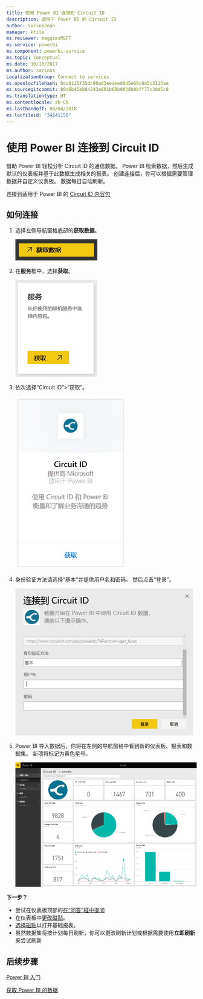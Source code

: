 ```yaml
---
title: 使用 Power BI 连接到 Circuit ID
description: 适用于 Power BI 的 Circuit ID
author: SarinaJoan
manager: kfile
ms.reviewer: maggiesMSFT
ms.service: powerbi
ms.component: powerbi-service
ms.topic: conceptual
ms.date: 10/16/2017
ms.author: sarinas
LocalizationGroup: Connect to services
ms.openlocfilehash: 0cc0125f35dc90a03eeaeed0d5e69c0a5c3115ae
ms.sourcegitcommit: 80d6b45eb84243e801b60b9038b9bff77c30d5c8
ms.translationtype: HT
ms.contentlocale: zh-CN
ms.lasthandoff: 06/04/2018
ms.locfileid: "34241150"
---
```

# <a name="connect-to-circuit-id-with-power-bi"></a>使用 Power BI 连接到 Circuit ID
借助 Power BI 轻松分析 Circuit ID 的通信数据。 Power BI 检索数据，然后生成默认的仪表板并基于此数据生成相关的报表。 创建连接后，你可以根据需要管理数据并自定义仪表板。 数据每日自动刷新。

连接到适用于 Power BI 的 [Circuit ID 内容包](https://app.powerbi.com/getdata/services/circuitid)

## <a name="how-to-connect"></a>如何连接
1. 选择左侧导航窗格底部的**获取数据**。
   
    ![](media/service-connect-to-circuit-id/getdata.png)
2. 在**服务**框中，选择**获取**。
   
    ![](media/service-connect-to-circuit-id/services.png)
3. 依次选择“Circuit ID”\>“获取”。
   
    ![](media/service-connect-to-circuit-id/circuitid.png)
4. 身份验证方法请选择“基本”并提供用户名和密码。 然后点击“登录”。
   
    ![](media/service-connect-to-circuit-id/circuitid_login.png)
5. Power BI 导入数据后，你将在左侧的导航窗格中看到新的仪表板、报表和数据集。 新项将标记为黄色星号。
   
    ![](media/service-connect-to-circuit-id/circuitid_dashboard_chrome.png)

**下一步？**

* 尝试在仪表板顶部的[在“问答”框中提问](power-bi-q-and-a.md)
* 在仪表板中[更改磁贴](service-dashboard-edit-tile.md)。
* [选择磁贴](service-dashboard-tiles.md)以打开基础报表。
* 虽然数据集将按计划每日刷新，你可以更改刷新计划或根据需要使用**立即刷新**来尝试刷新

## <a name="next-steps"></a>后续步骤
[Power BI 入门](service-get-started.md)

[获取 Power BI 的数据](service-get-data.md)

